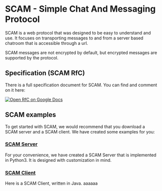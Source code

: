 # SCAM - Simple Chat And Messaging Protocol

SCAM is a web protocol that was designed to be easy to understand and use.
It focuses on transporting messages to and from a server based chatroom that is accessible through a url.

SCAM messages are not encrypted by default, but encrypted messages are supported by the protocol.

## Specification (SCAM RfC)

There is a full specification document for SCAM. You can find and comment on it here:


[![Open RfC on Google Docs](https://img.shields.io/badge/documentation-Open%20Google%20Docs-brightgreen)](https://docs.google.com/document/d/1jR6KnjTZ2AGehg9Ist5YlWYo_jp5MLeJSfCaKnx8xT0/edit?usp=sharing)


## SCAM examples

To get started with SCAM, we would recommend that you download a SCAM server and a SCAM client.
We have created some examples for you:

### [SCAM Server](https://github.com/9hax/scam-server)

For your convenience, we have created a SCAM Server that is implemented in Python3.
It is designed with customization in mind.

### [SCAM Client](https://github.com/9hax/scam-client-java/)

Here is a SCAM Client, written in Java.
aaaaaa
